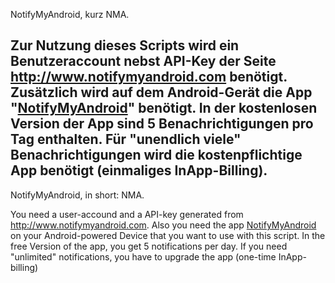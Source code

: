 NotifyMyAndroid, kurz NMA.

Zur Nutzung dieses Scripts wird ein Benutzeraccount nebst API-Key der Seite http://www.notifymyandroid.com benötigt. Zusätzlich wird auf dem Android-Gerät die App "[NotifyMyAndroid](https://play.google.com/store/apps/details?id=com.usk.app.notifymyandroid)" benötigt.
In der kostenlosen Version der App sind 5 Benachrichtigungen pro Tag enthalten. Für "unendlich viele" Benachrichtigungen wird die kostenpflichtige App benötigt (einmaliges InApp-Billing).
---

NotifyMyAndroid, in short: NMA.

You need a user-accound and a API-key generated from http://www.notifymyandroid.com. Also you need the app [NotifyMyAndroid](https://play.google.com/store/apps/details?id=com.usk.app.notifymyandroid) on your Android-powered Device that you want to use with this script.
In the free Version of the app, you get 5 notifications per day. If you need "unlimited" notifications, you have to upgrade the app (one-time InApp-billing)